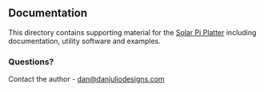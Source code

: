 ## Documentation

This directory contains supporting material for the [Solar Pi Platter](https://www.kickstarter.com/projects/1647124460/solar-pi-platter) including documentation, utility software and examples.

### Questions?

Contact the author - dan@danjuliodesigns.com

